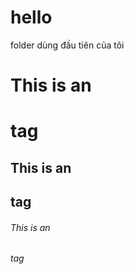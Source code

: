 # hello
folder dùng đầu tiên của tôi
# This is an <h1> tag
## This is an <h2> tag
###### This is an <h6> tag
